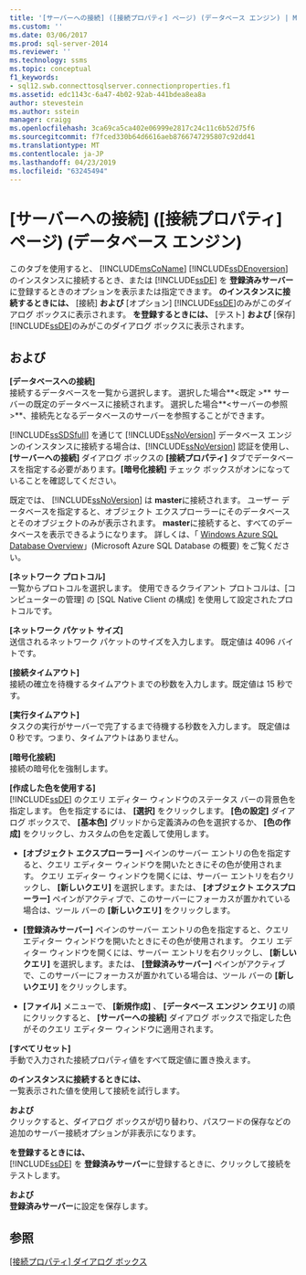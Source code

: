 ```yaml
---
title: '[サーバーへの接続] ([接続プロパティ] ページ) (データベース エンジン) | Microsoft Docs'
ms.custom: ''
ms.date: 03/06/2017
ms.prod: sql-server-2014
ms.reviewer: ''
ms.technology: ssms
ms.topic: conceptual
f1_keywords:
- sql12.swb.connecttosqlserver.connectionproperties.f1
ms.assetid: edc1143c-6a47-4b02-92ab-441bdea8ea8a
author: stevestein
ms.author: sstein
manager: craigg
ms.openlocfilehash: 3ca69ca5ca402e06999e2817c24c11c6b52d75f6
ms.sourcegitcommit: f7fced330b64d6616aeb8766747295807c92dd41
ms.translationtype: MT
ms.contentlocale: ja-JP
ms.lasthandoff: 04/23/2019
ms.locfileid: "63245494"
---
```

# <a name="connect-to-server-connection-properties-page-database-engine"></a>[サーバーへの接続] \([接続プロパティ] ページ) (データベース エンジン)
  このタブを使用すると、 [!INCLUDE[msCoName](../../includes/msconame-md.md)] [!INCLUDE[ssDEnoversion](../../includes/ssdenoversion-md.md)] のインスタンスに接続するとき、または [!INCLUDE[ssDE](../../includes/ssde-md.md)] を **登録済みサーバー**に登録するときのオプションを表示または指定できます。 **のインスタンスに接続するときには、** [接続] **および** [オプション] [!INCLUDE[ssDE](../../includes/ssde-md.md)]のみがこのダイアログ ボックスに表示されます。 **を登録するときには、** [テスト] **および** [保存] [!INCLUDE[ssDE](../../includes/ssde-md.md)]のみがこのダイアログ ボックスに表示されます。  
  
## <a name="options"></a>および  
 **[データベースへの接続]**  
 接続するデータベースを一覧から選択します。 選択した場合**\<既定 >** サーバーの既定のデータベースに接続されます。 選択した場合**\<サーバーの参照 >**、接続先となるデータベースのサーバーを参照することができます。  
  
 [!INCLUDE[ssSDSfull](../../includes/sssdsfull-md.md)] を通じて [!INCLUDE[ssNoVersion](../../includes/ssnoversion-md.md)] データベース エンジンのインスタンスに接続する場合は、[!INCLUDE[ssNoVersion](../../includes/ssnoversion-md.md)] 認証を使用し、**[サーバーへの接続]** ダイアログ ボックスの **[接続プロパティ]** タブでデータベースを指定する必要があります。**[暗号化接続]** チェック ボックスがオンになっていることを確認してください。  
  
 既定では、 [!INCLUDE[ssNoVersion](../../includes/ssnoversion-md.md)] は **master**に接続されます。 ユーザー データベースを指定すると、オブジェクト エクスプローラーにそのデータベースとそのオブジェクトのみが表示されます。 **master**に接続すると、すべてのデータベースを表示できるようになります。 詳しくは、「 [Windows Azure SQL Database Overview](/azure/sql-database/sql-database-technical-overview)」(Microsoft Azure SQL Database の概要) をご覧ください。  
  
 **[ネットワーク プロトコル]**  
 一覧からプロトコルを選択します。 使用できるクライアント プロトコルは、[コンピューターの管理] の [SQL Native Client の構成] を使用して設定されたプロトコルです。  
  
 **[ネットワーク パケット サイズ]**  
 送信されるネットワーク パケットのサイズを入力します。 既定値は 4096 バイトです。  
  
 **[接続タイムアウト]**  
 接続の確立を待機するタイムアウトまでの秒数を入力します。既定値は 15 秒です。  
  
 **[実行タイムアウト]**  
 タスクの実行がサーバーで完了するまで待機する秒数を入力します。 既定値は 0 秒です。つまり、タイムアウトはありません。  
  
 **[暗号化接続]**  
 接続の暗号化を強制します。  
  
 **[作成した色を使用する]**  
 [!INCLUDE[ssDE](../../includes/ssde-md.md)] のクエリ エディター ウィンドウのステータス バーの背景色を指定します。 色を指定するには、 **[選択]** をクリックします。 **[色の設定]** ダイアログ ボックスで、 **[基本色]** グリッドから定義済みの色を選択するか、 **[色の作成]** をクリックし、カスタムの色を定義して使用します。  
  
-   **[オブジェクト エクスプローラー]** ペインのサーバー エントリの色を指定すると、クエリ エディター ウィンドウを開いたときにその色が使用されます。 クエリ エディター ウィンドウを開くには、サーバー エントリを右クリックし、 **[新しいクエリ]** を選択します。または、 **[オブジェクト エクスプローラー]** ペインがアクティブで、このサーバーにフォーカスが置かれている場合は、ツール バーの **[新しいクエリ]** をクリックします。  
  
-   **[登録済みサーバー]** ペインのサーバー エントリの色を指定すると、クエリ エディター ウィンドウを開いたときにその色が使用されます。 クエリ エディター ウィンドウを開くには、サーバー エントリを右クリックし、 **[新しいクエリ]** を選択します。または、 **[登録済みサーバー]** ペインがアクティブで、このサーバーにフォーカスが置かれている場合は、ツール バーの **[新しいクエリ]** をクリックします。  
  
-   **[ファイル]** メニューで、 **[新規作成]** 、 **[データベース エンジン クエリ]** の順にクリックすると、 **[サーバーへの接続]** ダイアログ ボックスで指定した色がそのクエリ エディター ウィンドウに適用されます。  
  
 **[すべてリセット]**  
 手動で入力された接続プロパティ値をすべて既定値に置き換えます。  
  
 **のインスタンスに接続するときには、**  
 一覧表示された値を使用して接続を試行します。  
  
 **および**  
 クリックすると、ダイアログ ボックスが切り替わり、パスワードの保存などの追加のサーバー接続オプションが非表示になります。  
  
 **を登録するときには、**  
 [!INCLUDE[ssDE](../../includes/ssde-md.md)] を **登録済みサーバー**に登録するときに、クリックして接続をテストします。  
  
 **および**  
 **登録済みサーバー**に設定を保存します。  
  
## <a name="see-also"></a>参照  
 [[接続プロパティ] ダイアログ ボックス](../../database-engine/connection-properties-dialog-box.md)  
  
  
